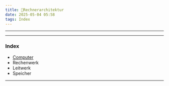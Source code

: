 ```yaml
---
title: 📂Rechnerarchitektur
date: 2025-05-04 05:58
tags: Index
--- 
```


---

---

### Index
- [Computer](computer)
- Rechenwerk
- Leitwerk
- Speicher 

---
